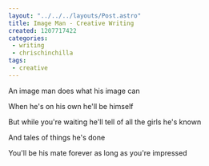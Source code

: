 ```yaml
---
layout: "../../../layouts/Post.astro"
title: Image Man - Creative Writing
created: 1207717422
categories:
 - writing
 - chrischinchilla
tags:
 - creative
---
```


An image man does what his image can

When he's on his own he'll be himself

But while you're waiting he'll tell of all the girls he's known

And tales of things he's done

You'll be his mate forever as long as you're impressed
